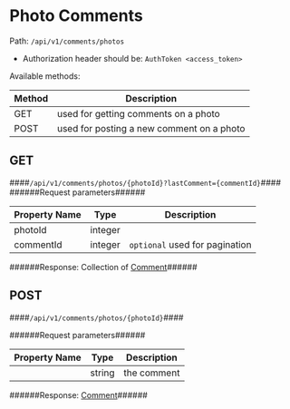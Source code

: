 Photo Comments
=

Path: `/api/v1/comments/photos`  

* Authorization header should be: `AuthToken <access_token>`

Available methods:

|Method|Description|
|------|-----------|
|GET|used for getting comments on a photo|
|POST|used for posting a new comment on a photo|

GET
-
####`/api/v1/comments/photos/{photoId}?lastComment={commentId}`####
######Request parameters######

|Property Name|Type|Description|
|-------------|----|-----------|
|photoId|integer||
|commentId|integer|`optional` used for pagination|

######Response: Collection of [Comment](https://github.com/zazzlife/api-docs/blob/master/objects/comment.md)######

POST
-
####`/api/v1/comments/photos/{photoId}`####

######Request parameters######

|Property Name|Type|Description|
|-------------|----|-----------|
||string|the comment|

######Response: [Comment](https://github.com/zazzlife/api-docs/blob/master/objects/comment.md)######
